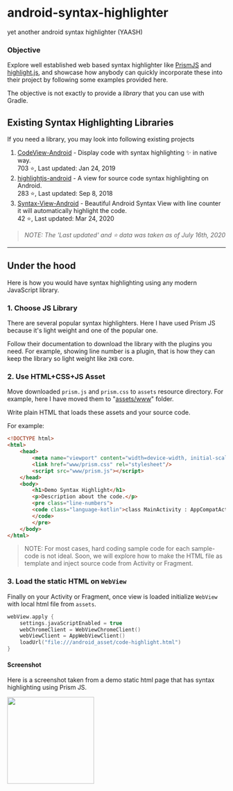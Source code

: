 # android-syntax-highlighter
yet another android syntax highlighter (YAASH)

### Objective
Explore well established web based syntax highlighter like [PrismJS](https://prismjs.com/) and [highlight.js](https://highlightjs.org/), and showcase how anybody can quickly incorporate these into their project by following some examples provided here.

The objective is not exactly to provide a _library_ that you can use with Gradle.


## Existing Syntax Highlighting Libraries

If you need a library, you may look into following existing projects 

1. [CodeView-Android](https://github.com/kbiakov/CodeView-Android) - Display code with syntax highlighting ✨ in native way.  
703 :star:, Last updated: Jan 24, 2019
1. [highlightjs-android](https://github.com/PDDStudio/highlightjs-android) - A view for source code syntax highlighting on Android.  
 283 :star:, Last updated: Sep 8, 2018
1. [Syntax-View-Android](https://github.com/Badranh/Syntax-View-Android) - Beautiful Android Syntax View with line counter it will automatically highlight the code.  
42 :star:, Last updated: Mar 24, 2020

> _NOTE: The 'Last updated' and :star: data was taken as of July 16th, 2020_

------------------------
 
## Under the hood
Here is how you would have syntax highlighting using any modern JavaScript library.

### 1. Choose JS Library
There are several popular syntax highlighters. Here I have used Prism JS because it's light weight and one of the popular one.   

Follow their documentation to download the library with the plugins you need. For example, showing line number is a plugin, that is how they can keep the library so light weight like `2KB` core. 

### 2. Use HTML+CSS+JS Asset
Move downloaded `prism.js` and `prism.css` to `assets` resource directory. For example, here I have moved them to "[assets/www](https://github.com/amardeshbd/android-syntax-highlighter/tree/develop/highlighter/src/main/assets/www)" folder.

Write plain HTML that loads these assets and your source code.

For example:
```html
<!DOCTYPE html>
<html>
    <head>
        <meta name="viewport" content="width=device-width, initial-scale=1">
        <link href="www/prism.css" rel="stylesheet"/>
        <script src="www/prism.js"></script>
    </head>
    <body>
        <h1>Demo Syntax Highlight</h1>
        <p>Description about the code.</p>
        <pre class="line-numbers">
        <code class="language-kotlin">class MainActivity : AppCompatActivity() { /* ... */ }
        </code>
        </pre>
    </body>
</html>
```

> NOTE: For most cases, hard coding sample code for each sample-code is not ideal. 
> Soon, we will explore how to make the HTML file as template and inject source code from Activity or Fragment.

### 3. Load the static HTML on `WebView`
Finally on your Activity or Fragment, once view is loaded initialize `WebView` with local html file from `assets`.

```kotlin
webView.apply {
    settings.javaScriptEnabled = true
    webChromeClient = WebViewChromeClient()
    webViewClient = AppWebViewClient()
    loadUrl("file:///android_asset/code-highlight.html")
}
``` 

#### Screenshot
Here is a screenshot taken from a demo static html page that has syntax highlighting using Prism JS.

<img width="200" src="https://user-images.githubusercontent.com/99822/87729492-809b4200-c793-11ea-8bfd-810359a11663.png">
